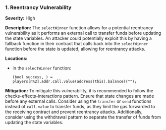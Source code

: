 ### 1. **Reentrancy Vulnerability**

**Severity:**
High

**Description:**
The `selectWinner` function allows for a potential reentrancy vulnerability as it performs an external call to transfer funds before updating the state variables. An attacker could potentially exploit this by having a fallback function in their contract that calls back into the `selectWinner` function before the state is updated, allowing for reentrancy attacks.

**Locations:**

- In the `selectWinner` function:
  ```solidity
  (bool success, ) = players[n%2].addr.call.value(address(this).balance)("");
  ```

**Mitigation:**
To mitigate this vulnerability, it is recommended to follow the checks-effects-interactions pattern. Ensure that state changes are made before any external calls. Consider using the `transfer` or `send` functions instead of `call.value` to transfer funds, as they limit the gas forwarded to the receiving contract and prevent reentrancy attacks. Additionally, consider using the withdrawal pattern to separate the transfer of funds from updating the state variables.